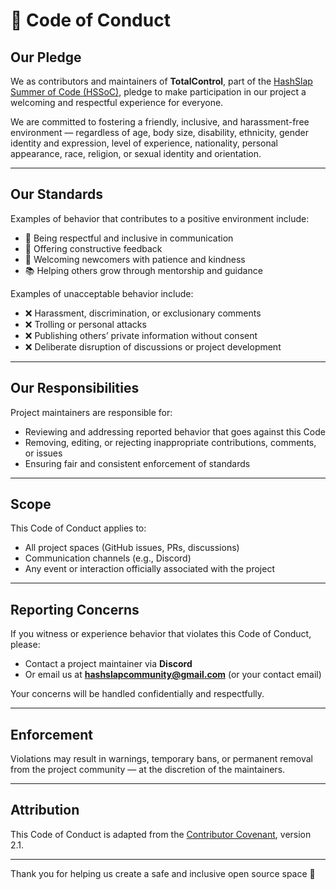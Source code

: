 # 📜 Code of Conduct

## Our Pledge

We as contributors and maintainers of **TotalControl**, part of the [HashSlap Summer of Code (HSSoC)](https://hashslap.github.io/hssoc), pledge to make participation in our project a welcoming and respectful experience for everyone.

We are committed to fostering a friendly, inclusive, and harassment-free environment — regardless of age, body size, disability, ethnicity, gender identity and expression, level of experience, nationality, personal appearance, race, religion, or sexual identity and orientation.

---

## Our Standards

Examples of behavior that contributes to a positive environment include:

- 💬 Being respectful and inclusive in communication
- 🤝 Offering constructive feedback
- 🙌 Welcoming newcomers with patience and kindness
- 📚 Helping others grow through mentorship and guidance

Examples of unacceptable behavior include:

- ❌ Harassment, discrimination, or exclusionary comments
- ❌ Trolling or personal attacks
- ❌ Publishing others’ private information without consent
- ❌ Deliberate disruption of discussions or project development

---

## Our Responsibilities

Project maintainers are responsible for:

- Reviewing and addressing reported behavior that goes against this Code
- Removing, editing, or rejecting inappropriate contributions, comments, or issues
- Ensuring fair and consistent enforcement of standards

---

## Scope

This Code of Conduct applies to:

- All project spaces (GitHub issues, PRs, discussions)
- Communication channels (e.g., Discord)
- Any event or interaction officially associated with the project

---

## Reporting Concerns

If you witness or experience behavior that violates this Code of Conduct, please:

- Contact a project maintainer via **Discord**
- Or email us at **hashslapcommunity@gmail.com** (or your contact email)

Your concerns will be handled confidentially and respectfully.

---

## Enforcement

Violations may result in warnings, temporary bans, or permanent removal from the project community — at the discretion of the maintainers.

---

## Attribution

This Code of Conduct is adapted from the [Contributor Covenant](https://www.contributor-covenant.org), version 2.1.

---

Thank you for helping us create a safe and inclusive open source space 💙
